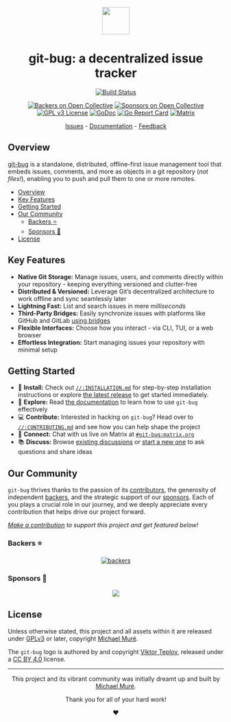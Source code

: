 <div align="center">

<img width="64px" src="https://cdn.rawgit.com/git-bug/git-bug/master/misc/logo/logo-alpha-flat-bg.svg">

# git-bug: a decentralized issue tracker

[![Build Status][ci/badge]][ci/url]

[![Backers on Open Collective][backers/badge]][oc]
[![Sponsors on Open Collective][sponsors/badge]][oc]
[![GPL v3 License][license/badge]][license/url]
[![GoDoc][godoc/badge]][godoc/url]
[![Go Report Card][report-card/badge]][report-card/url]
[![Matrix][matrix/badge]][matrix/url]

[Issues] - [Documentation][doc] - [Feedback][discuss]

</div>

## Overview<a name="overview"></a>

[git-bug](https://github.com/git-bug/git-bug) is a standalone, distributed,
offline-first issue management tool that embeds issues, comments, and more as
objects in a git repository (_not files!_), enabling you to push and pull them
to one or more remotes.

<!-- mdformat-toc start --slug=github --maxlevel=6 --minlevel=2 -->

- [Overview](#overview)
- [Key Features](#key-features)
- [Getting Started](#getting-started)
- [Our Community](#our-community)
  - [Backers :star:](#backers-star)
  - [Sponsors :star2:](#sponsors-star2)
- [License](#license)

<!-- mdformat-toc end -->

## Key Features<a name="key-features"></a>

- **Native Git Storage:** Manage issues, users, and comments directly within
  your repository - keeping everything versioned and clutter-free
- **Distributed & Versioned:** Leverage Git’s decentralized architecture to work
  offline and sync seamlessly later
- **Lightning Fast:** List and search issues in mere _milliseconds_
- **Third-Party Bridges:** Easily synchronize issues with platforms like GitHub
  and GitLab [using bridges][doc/usage/bridges]
- **Flexible Interfaces:** Choose how you interact - via CLI, TUI, or a web
  browser
- **Effortless Integration:** Start managing issues your repository with minimal
  setup

## Getting Started<a name="getting-started"></a>

- :triangular_flag_on_post: **Install:** Check out
  [`//:INSTALLATION.md`][doc/install] for step-by-step installation instructions
  or explore [the latest release][rel/latest] to get started immediately.
- :page_with_curl: **Explore:** Read [the documentation][doc] to learn how to
  use `git-bug` effectively
- :computer: **Contribute:** Interested in hacking on `git-bug`? Head over to
  [`//:CONTRIBUTING.md`][contrib] and see how you can help shape the project
- :speech_balloon: **Connect:** Chat with us live on Matrix at
  [`#git-bug:matrix.org`][matrix/url]
- :books: **Discuss:** Browse [existing discussions][discuss] or
  [start a new one][discuss/new] to ask questions and share ideas

## Our Community<a name="our-community"></a>

`git-bug` thrives thanks to the passion of its [contributors], the generosity of
independent [backers][oc], and the strategic support of our [sponsors][oc]. Each
of you plays a crucial role in our journey, and we deeply appreciate every
contribution that helps drive our project forward.

_[Make a contribution][oc] to support this project and get featured below!_

### Backers :star:<a name="backers-star"></a>

<div align="center">

[![backers][backers/image]][oc]

</div>

### Sponsors :star2:<a name="sponsors-star2"></a>

<div align="center">

[![][sponsor/0]][sponsor/0/url]

</div>

## License<a name="license"></a>

Unless otherwise stated, this project and all assets within it are released
under [GPLv3][license/url] or later, copyright [Michael Muré][gh/mm].

The `git-bug` logo is authored by and copyright [Viktor Teplov][gh/vandesign],
released under a [CC BY 4.0][license/logo] license.

______________________________________________________________________

<div align="center">

This project and its vibrant community was initially dreamt up and built by
[Michael Muré][gh/mm].

Thank you for all of your hard work!

:heart:

</div>

[backers/badge]: https://opencollective.com/git-bug/backers/badge.svg
[backers/image]: https://opencollective.com/git-bug/tiers/backer.svg?avatarHeight=50
[ci/badge]: https://github.com/git-bug/git-bug/actions/workflows/trunk.yml/badge.svg
[ci/url]: https://github.com/git-bug/git-bug/actions/workflows/trunk.yml
[contrib]: ./CONTRIBUTING.md
[contributors]: https://github.com/git-bug/git-bug/graphs/contributors
[discuss]: https://github.com/git-bug/git-bug/discussions
[discuss/new]: https://github.com/git-bug/git-bug/discussions/new/choose
[doc]: ./doc
[doc/install]: ./INSTALLATION.md
[doc/usage/bridges]: ./doc/usage/third-party.md
[gh/mm]: https://github.com/MichaelMure
[gh/vandesign]: https://github.com/vandesign
[godoc/badge]: https://godoc.org/github.com/git-bug/git-bug?status.svg
[godoc/url]: https://godoc.org/github.com/git-bug/git-bug
[issues]: https://github.com/git-bug/git-bug/issues
[license/badge]: https://img.shields.io/badge/License-GPLv3+-blue.svg
[license/logo]: ./misc/logo/LICENSE
[license/url]: ./LICENSE
[matrix/badge]: https://img.shields.io/badge/chat%20on%20matrix-%23238636
[matrix/url]: https://matrix.to/#/#git-bug:matrix.org
[oc]: https://opencollective.com/git-bug
[rel/latest]: https://github.com/git-bug/git-bug/releases/latest
[report-card/badge]: https://goreportcard.com/badge/github.com/git-bug/git-bug
[report-card/url]: https://goreportcard.com/report/github.com/git-bug/git-bug
[sponsor/0]: https://opencollective.com/git-bug/tiers/sponsor/0/avatar.svg
[sponsor/0/url]: https://opencollective.com/git-bug/sponsor/0/website
[sponsors/badge]: https://opencollective.com/git-bug/sponsors/badge.svg
